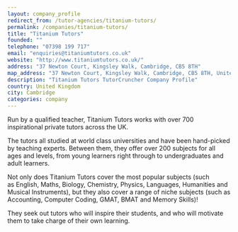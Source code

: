 ```yaml
---
layout: company_profile
redirect_from: /tutor-agencies/titanium-tutors/
permalink: /companies/titanium-tutors/
title: "Titanium Tutors"
founded: ""
telephone: "07398 199 717"
email: "enquiries@titaniumtutors.co.uk"
website: "http://www.titaniumtutors.co.uk/"
address: "37 Newton Court, Kingsley Walk, Cambridge, CB5 8TH"
map_address: "37 Newton Court, Kingsley Walk, Cambridge, CB5 8TH, United Kingdom"
description: "Titanium Tutors TutorCruncher Company Profile"
country: United Kingdom
city: Cambridge
categories: company
---
```

Run by a qualified teacher, Titanium Tutors works with over 700 inspirational private tutors across the UK.

The tutors all studied at world class universities and have been hand-picked by teaching experts. Between them, they offer over 200 subjects for all ages and levels, from young learners right through to undergraduates and adult learners.

Not only does Titanium Tutors cover the most popular subjects (such as English, Maths, Biology, Chemistry, Physics, Languages, Humanities and Musical Instruments), but they also cover a range of niche subjects (such as Accounting, Computer Coding, GMAT, BMAT and Memory Skills)!

They seek out tutors who will inspire their students, and who will motivate them to take charge of their own learning.
